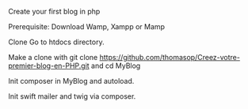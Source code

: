 

Create your first blog in php

Prerequisite:
Download Wamp, Xampp or Mamp

Clone
Go to htdocs directory.

Make a clone with git clone https://github.com/thomasop/Creez-votre-premier-blog-en-PHP.git and cd MyBlog

Init composer in MyBlog and autoload.

Init swift mailer and twig via composer.